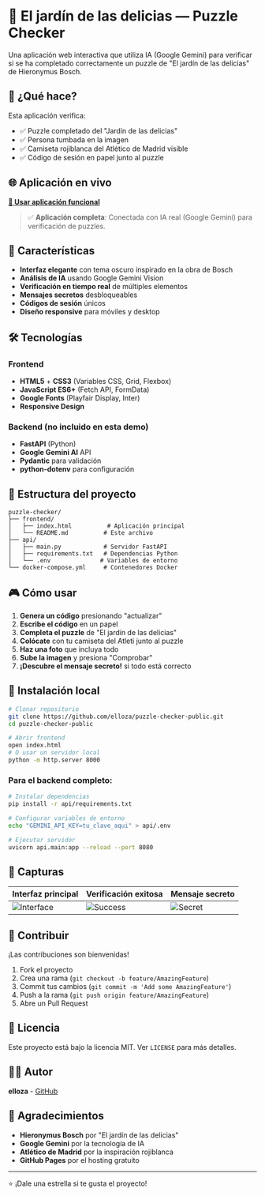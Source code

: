 # 🎨 El jardín de las delicias — Puzzle Checker

Una aplicación web interactiva que utiliza IA (Google Gemini) para verificar si se ha completado correctamente un puzzle de "El jardín de las delicias" de Hieronymus Bosch.

## 🎯 ¿Qué hace?

Esta aplicación verifica:
- ✅ Puzzle completado del "Jardín de las delicias"
- ✅ Persona tumbada en la imagen
- ✅ Camiseta rojiblanca del Atlético de Madrid visible
- ✅ Código de sesión en papel junto al puzzle

## 🌐 Aplicación en vivo

**[🚀 Usar aplicación funcional](https://elloza.github.io/puzzle-checker-public/)**

> ✅ **Aplicación completa**: Conectada con IA real (Google Gemini) para verificación de puzzles.

## 🚀 Características

- **Interfaz elegante** con tema oscuro inspirado en la obra de Bosch
- **Análisis de IA** usando Google Gemini Vision
- **Verificación en tiempo real** de múltiples elementos
- **Mensajes secretos** desbloqueables
- **Códigos de sesión** únicos
- **Diseño responsive** para móviles y desktop

## 🛠️ Tecnologías

### Frontend
- **HTML5** + **CSS3** (Variables CSS, Grid, Flexbox)
- **JavaScript ES6+** (Fetch API, FormData)
- **Google Fonts** (Playfair Display, Inter)
- **Responsive Design**

### Backend (no incluido en esta demo)
- **FastAPI** (Python)
- **Google Gemini AI** API
- **Pydantic** para validación
- **python-dotenv** para configuración

## 📁 Estructura del proyecto

```
puzzle-checker/
├── frontend/
│   ├── index.html          # Aplicación principal
│   └── README.md          # Este archivo
├── api/
│   ├── main.py            # Servidor FastAPI
│   ├── requirements.txt   # Dependencias Python
│   └── .env              # Variables de entorno
└── docker-compose.yml     # Contenedores Docker
```

## 🎮 Cómo usar

1. **Genera un código** presionando "actualizar"
2. **Escribe el código** en un papel
3. **Completa el puzzle** de "El jardín de las delicias"
4. **Colócate** con tu camiseta del Atleti junto al puzzle
5. **Haz una foto** que incluya todo
6. **Sube la imagen** y presiona "Comprobar"
7. **¡Descubre el mensaje secreto!** si todo está correcto

## 🔧 Instalación local

```bash
# Clonar repositorio
git clone https://github.com/elloza/puzzle-checker-public.git
cd puzzle-checker-public

# Abrir frontend
open index.html
# O usar un servidor local
python -m http.server 8000
```

### Para el backend completo:

```bash
# Instalar dependencias
pip install -r api/requirements.txt

# Configurar variables de entorno
echo "GEMINI_API_KEY=tu_clave_aqui" > api/.env

# Ejecutar servidor
uvicorn api.main:app --reload --port 8080
```

## 🎨 Capturas

| Interfaz principal | Verificación exitosa | Mensaje secreto |
|-------------------|---------------------|-----------------|
| ![Interface](https://via.placeholder.com/300x200?text=Demo+1) | ![Success](https://via.placeholder.com/300x200?text=Demo+2) | ![Secret](https://via.placeholder.com/300x200?text=Demo+3) |

## 🤝 Contribuir

¡Las contribuciones son bienvenidas!

1. Fork el proyecto
2. Crea una rama (`git checkout -b feature/AmazingFeature`)
3. Commit tus cambios (`git commit -m 'Add some AmazingFeature'`)
4. Push a la rama (`git push origin feature/AmazingFeature`)
5. Abre un Pull Request

## 📄 Licencia

Este proyecto está bajo la licencia MIT. Ver `LICENSE` para más detalles.

## 👨‍💻 Autor

**elloza** - [GitHub](https://github.com/elloza)

## 🙏 Agradecimientos

- **Hieronymus Bosch** por "El jardín de las delicias"
- **Google Gemini** por la tecnología de IA
- **Atlético de Madrid** por la inspiración rojiblanca
- **GitHub Pages** por el hosting gratuito

---

⭐ ¡Dale una estrella si te gusta el proyecto!